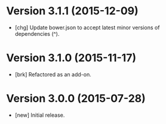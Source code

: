# Version 3.1.1 (2015-12-09)

* [chg] Update bower.json to accept latest minor versions of dependencies (^).

# Version 3.1.0 (2015-11-17)

* [brk] Refactored as an add-on.

# Version 3.0.0 (2015-07-28)

* [new] Initial release.
